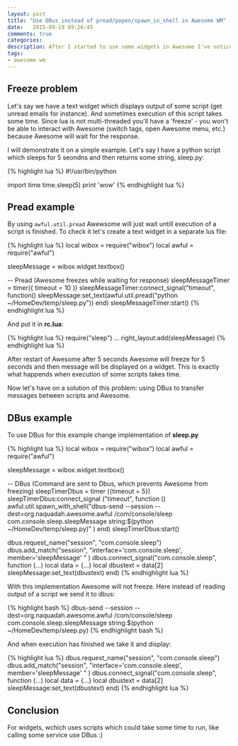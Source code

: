 ```yaml
---
layout: post
title: "Use DBus instead of pread/popen/spawn_in_shell in Awesome WM"
date:   2015-09-19 09:26:45
comments: true
categories:
description: After I started to use some widgets in Awesome I've noticed that sometimes it freezes for several seconds, so I cannot switch between tags or run 
tags: 
- awesome wm
---
```


## Freeze problem 

Let's say we have a text widget which displays output of some script (get unread emails for instance). And sometimes execution of this script takes some time. Since lua is not multi-threaded you'll have a 'freeze' - you won't be able to interact with Awesome (switch tags, open Awesome menu, etc.) because Awesome will wait for the response.

I will demonstrate it on a simple example. Let's say I have a python script which sleeps for 5 seondns and then returns some string, sleep.py:

{% highlight lua %}
#!/usr/bin/python

import time
time.sleep(5)
print 'wow'
{% endhighlight lua %}

## Pread example

By using `awful.util.pread` Awewsome will just wait untill execution of a script is finished. To check it let's create a text widget in a separate lus file:

{% highlight lua %}
local wibox = require("wibox")
local awful = require("awful")

sleepMessage = wibox.widget.textbox()

-- Pread (Awesome freezes  while waiting for response)
sleepMessageTimer = timer({ timeout = 10 })
sleepMessageTimer:connect_signal("timeout",
  function()
    sleepMessage:set_text(awful.util.pread("python ~/HomeDev/temp/sleep.py")) 
  end)
sleepMessageTimer:start()
{% endhighlight lua %}

And put it in **rc.lua**:

{% highlight lua %}
require("sleep")
...
right_layout:add(sleepMessage)
{% endhighlight lua %}

After restart of Awesome after 5 seconds Awesome will freeze for 5 seconds and then message will be displayed on a widget. This is exactly what happends when execution of some scripts takes time.

Now let's have on a solution of this problem: using DBus to transfer messages between scripts and Awesome.

## DBus example

To use DBus for this example change implementation of **sleep.py**

{% highlight lua %}
local wibox = require("wibox")
local awful = require("awful")

sleepMessage = wibox.widget.textbox()

-- DBus (Command are sent to Dbus, which prevents Awesome from freezing)
sleepTimerDbus = timer ({timeout = 5})
sleepTimerDbus:connect_signal ("timeout",
  function ()
    awful.util.spawn_with_shell("dbus-send --session --dest=org.naquadah.awesome.awful /com/console/sleep com.console.sleep.sleepMessage string:$(python ~/HomeDev/temp/sleep.py)" )
  end)
sleepTimerDbus:start()

dbus.request_name("session", "com.console.sleep")
dbus.add_match("session", "interface='com.console.sleep', member='sleepMessage' " )
dbus.connect_signal("com.console.sleep",
  function (...)
    local data = {...}
    local dbustext = data[2]
    sleepMessage:set_text(dbustext)
  end)
{% endhighlight lua %}

With this implementation Awesome will not freeze. Here instead of reading output of a script we send it to dbus: 

{% highlight bash %}
dbus-send --session --dest=org.naquadah.awesome.awful /com/console/sleep com.console.sleep.sleepMessage string:$(python ~/HomeDev/temp/sleep.py)
{% endhighlight bash %}

And when execution has finished we take it and display:

{% highlight lua %}
dbus.request_name("session", "com.console.sleep")
dbus.add_match("session", "interface='com.console.sleep', member='sleepMessage' " )
dbus.connect_signal("com.console.sleep",
  function (...)
    local data = {...}
    local dbustext = data[2]
    sleepMessage:set_text(dbustext)
  end)
{% endhighlight lua %}

## Conclusion

For widgets, wchich uses scripts which could take some time to run, like calling some service use DBus :)